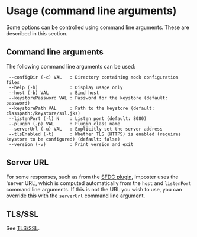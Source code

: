 # Usage (command line arguments)

Some options can be controlled using command line arguments. These are described in this section.

## Command line arguments

The following command line arguments can be used:

     --configDir (-c) VAL   : Directory containing mock configuration files
     --help (-h)            : Display usage only
     --host (-b) VAL        : Bind host
     --keystorePassword VAL : Password for the keystore (default: password)
     --keystorePath VAL     : Path to the keystore (default: classpath:/keystore/ssl.jks)
     --listenPort (-l) N    : Listen port (default: 8080)
     --plugin (-p) VAL      : Plugin class name
     --serverUrl (-u) VAL   : Explicitly set the server address
     --tlsEnabled (-t)      : Whether TLS (HTTPS) is enabled (requires keystore to be configured) (default: false)
     --version (-v)         : Print version and exit

## Server URL

For some responses, such as from the [SFDC plugin](sfdc_plugin.md), Imposter uses the 'server URL',
which is computed automatically from the `host` and `listenPort` command line arguments. If this
is not the URL you wish to use, you can override this with the `serverUrl` command line argument.

## TLS/SSL

See [TLS/SSL](tls_ssl.md).
